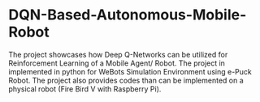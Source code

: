 # DQN-Based-Autonomous-Mobile-Robot
The project showcases how Deep Q-Networks can be utilized for Reinforcement Learning of a Mobile Agent/ Robot. The project in implemented in python for WeBots Simulation Environment  using e-Puck Robot. The project also provides codes than can be implemented on a physical robot (Fire Bird V with Raspberry Pi).
